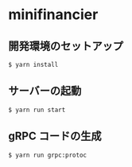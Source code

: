 # minifinancier

## 開発環境のセットアップ

    $ yarn install

## サーバーの起動

    $ yarn run start

## gRPC コードの生成

    $ yarn run grpc:protoc
